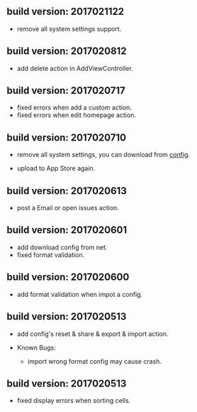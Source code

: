 build version: 2017021122
---
- remove all system settings support.

build version: 2017020812
---
- add delete action in AddViewController.

build version: 2017020717
---
- fixed errors when add a custom action.
- fixed errors when edit homepage action.

build version: 2017020710
---
- remove all system settings, you can download from [config][db578354].
- upload to App Store again.

  [db578354]: https://raw.githubusercontent.com/ChengLuffy/app-Prefs/config/app-Prefs.plist "Github"

build version: 2017020613
---
- post a Email or open issues action.

build version: 2017020601
---
- add download config from net.
- fixed format validation.

build version: 2017020600
---
- add format validation when impot a config.

build version: 2017020513
---
- add config's reset & share & export & import action.

- Known Bugs:
  - import wrong format config may cause crash.

build version: 2017020513
---
- fixed display errors when sorting cells.
